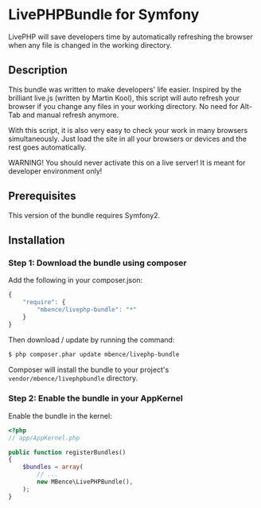 LivePHPBundle for Symfony
=========================

LivePHP will save developers time by automatically refreshing the browser when any file is changed in the working directory.

## Description 

This bundle was written to make developers' life easier.
Inspired by the brilliant live.js (written by Martin Kool), 
this script will auto refresh your browser if you change any files in your working directory. No need for Alt-Tab and manual refresh anymore.

With this script, it is also very easy to check your work in many browsers simultaneously. 
Just load the site in all your browsers or devices and the rest goes automatically.

WARNING!
You should never activate this on a live server! It is meant for developer environment only!

## Prerequisites

This version of the bundle requires Symfony2.

## Installation 

### Step 1: Download the bundle using composer

Add the following in your composer.json:

```js
{
    "require": {
        "mbence/livephp-bundle": "*"
    }
}
```

Then download / update by running the command:

``` bash
$ php composer.phar update mbence/livephp-bundle
```

Composer will install the bundle to your project's `vendor/mbence/livephpbundle` directory.

### Step 2: Enable the bundle in your AppKernel

Enable the bundle in the kernel:

``` php
<?php
// app/AppKernel.php

public function registerBundles()
{
    $bundles = array(
        // ...
        new MBence\LivePHPBundle(),
    );
}
```